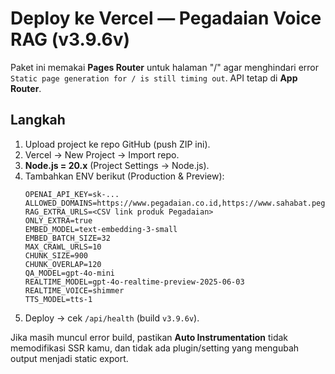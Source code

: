 # Deploy ke Vercel — Pegadaian Voice RAG (v3.9.6v)

Paket ini memakai **Pages Router** untuk halaman "/" agar menghindari error
`Static page generation for / is still timing out`. API tetap di **App Router**.

## Langkah
1. Upload project ke repo GitHub (push ZIP ini).
2. Vercel → New Project → Import repo.
3. **Node.js = 20.x** (Project Settings → Node.js).
4. Tambahkan ENV berikut (Production & Preview):
   ```
   OPENAI_API_KEY=sk-...
   ALLOWED_DOMAINS=https://www.pegadaian.co.id,https://www.sahabat.pegadaian.co.id
   RAG_EXTRA_URLS=<CSV link produk Pegadaian>
   ONLY_EXTRA=true
   EMBED_MODEL=text-embedding-3-small
   EMBED_BATCH_SIZE=32
   MAX_CRAWL_URLS=10
   CHUNK_SIZE=900
   CHUNK_OVERLAP=120
   QA_MODEL=gpt-4o-mini
   REALTIME_MODEL=gpt-4o-realtime-preview-2025-06-03
   REALTIME_VOICE=shimmer
   TTS_MODEL=tts-1
   ```
5. Deploy → cek `/api/health` (build `v3.9.6v`).

Jika masih muncul error build, pastikan **Auto Instrumentation** tidak memodifikasi SSR kamu,
dan tidak ada plugin/setting yang mengubah output menjadi static export.
